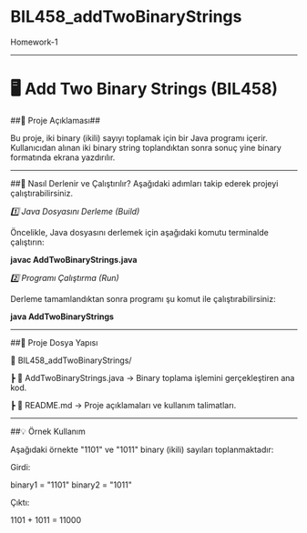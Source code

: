 # BIL458_addTwoBinaryStrings
Homework-1

---

# 🖥️ Add Two Binary Strings (BIL458)

##📌 Proje Açıklaması##

Bu proje, iki binary (ikili) sayıyı toplamak için bir Java programı içerir. Kullanıcıdan alınan iki binary string toplandıktan sonra sonuç yine binary formatında ekrana yazdırılır.

---

##🚀 Nasıl Derlenir ve Çalıştırılır?
Aşağıdaki adımları takip ederek projeyi çalıştırabilirsiniz.

*1️⃣ Java Dosyasını Derleme (Build)*

Öncelikle, Java dosyasını derlemek için aşağıdaki komutu terminalde çalıştırın:

**javac AddTwoBinaryStrings.java**

*2️⃣ Programı Çalıştırma (Run)*

Derleme tamamlandıktan sonra programı şu komut ile çalıştırabilirsiniz:

**java AddTwoBinaryStrings**

---

##📂 Proje Dosya Yapısı

📁 BIL458_addTwoBinaryStrings/

┣ 📜 AddTwoBinaryStrings.java → Binary toplama işlemini gerçekleştiren ana kod.

┣ 📜 README.md → Proje açıklamaları ve kullanım talimatları.

---

##💡 Örnek Kullanım

Aşağıdaki örnekte "1101" ve "1011" binary (ikili) sayıları toplanmaktadır:

Girdi:

binary1 = "1101"
binary2 = "1011"

Çıktı:

1101 + 1011 = 11000



